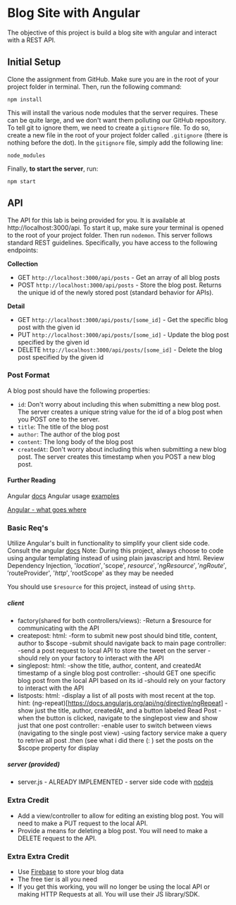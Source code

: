 # Blog Site with Angular
The objective of this project is build a blog site with angular and interact with a REST API.

## Initial Setup
Clone the assignment from GitHub. Make sure you are in the root of your project folder in terminal. Then, run the following command:
```
npm install
```
This will install the various node modules that the server requires. These can be quite large, and we don't want them polluting our GitHub repository. To tell git to ignore them, we need to create a `gitignore` file. To do so, create a new file in the root of your project folder called `.gitignore` (there is nothing before the dot). In the `gitignore` file, simply add the following line:
```
node_modules
```

Finally, **to start the server**, run:
```
npm start
```

## API
The API for this lab is being provided for you. It is available at http://localhost:3000/api. To start it up, make sure your terminal is opened to the root of your project folder. Then run `nodemon`. This server follows standard REST guidelines. Specifically, you have access to the following endpoints:

**Collection**
* GET `http://localhost:3000/api/posts` - Get an array of all blog posts
* POST `http://localhost:3000/api/posts` - Store the blog post. Returns the unique id of the newly stored post (standard behavior for APIs).

**Detail**
* GET `http://localhost:3000/api/posts/[some_id]` - Get the specific blog post with the given id
* PUT `http://localhost:3000/api/posts/[some_id]` - Update the blog post specified by the given id
* DELETE `http://localhost:3000/api/posts/[some_id]` - Delete the blog post specified by the given id

### Post Format
A blog post should have the following properties:
* `id`: Don't worry about including this when submitting a new blog post. The server creates a unique string value for the id of a blog post when you POST one to the server.
* `title`: The title of the blog post
* `author`: The author of the blog post
* `content`: The long body of the blog post
* `createdAt`: Don't worry about including this when submitting a new blog post. The server creates this timestamp when you POST a new blog post.

#### Further Reading
Angular [docs](https://docs.angularjs.org/api/ng)
Angular usage [examples](https://github.com/curran/screencasts/tree/gh-pages/introToAngular)

[Angular - what goes where](http://demisx.github.io/angularjs/2014/09/14/angular-what-goes-where.html)

### Basic Req's
Utilize Angular's built in functionality to simplify your client side code. Consult the angular [docs](https://docs.angularjs.org/guide/introduction)
Note: During this project, always choose to code using angular templating instead of using plain javascript and html. Review Dependency Injection, '$location','$scope', $resource', 'ngResource', 'ngRoute', '$routeProvider', '$http', '$rootScope' as they may be needed

You should use `$resource` for this project, instead of using `$http`.

##### client

* factory(shared for both controllers/views):
		-Return a $resource for communicating with the API
* createpost:
	html:
		-form to submit new post should bind title, content, author to $scope
		-submit should navigate back to main page
	controller:
		-send a post request to local API to store the tweet on the server
        -should rely on your factory to interact with the API
* singlepost:
    html:
        -show the title, author, content, and createdAt timestamp of a single blog post
    controller:
        -should GET one specific blog post from the local API based on its id
        -should rely on your factory to interact with the API
* listposts:
	html:
		-display a list of all posts with most recent at the top.
		hint: (ng-repeat)[https://docs.angularjs.org/api/ng/directive/ngRepeat]
        -show just the title, author, createdAt, and a button labeled Read Post
        -when the button is clicked, navigate to the singlepost view and show just that one post
	controller:
		-enable user to switch between views (navigating to the single post view)
		-using factory service make a query to retrive all post .then (see what i did there (: ) set the posts on the $scope property for display

##### server (provided)
* server.js - ALREADY IMPLEMENTED - server side code with [nodejs](https://nodejs.org/en/docs/)

### Extra Credit
* Add a view/controller to allow for editing an existing blog post. You will need to make a PUT request to the local API.
* Provide a means for deleting a blog post. You will need to make a DELETE request to the API.

### Extra Extra Credit
* Use [Firebase](https://www.firebase.com) to store your blog data
* The free tier is all you need
* If you get this working, you will no longer be using the local API or making HTTP Requests at all. You will use their JS library/SDK.




<!-- UPDATE MYSQL PROCEDURES NEED TO BE DONE -->
